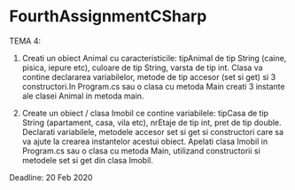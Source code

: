 # FourthAssignmentCSharp

TEMA 4:

1. Creati un obiect Animal cu caracteristicile: tipAnimal de tip String (caine, pisica, iepure etc), culoare de tip String, varsta de tip int. Clasa va contine declararea variabilelor, metode de tip accesor (set si get) si 3 constructori.In Program.cs sau o clasa cu metoda Main creati 3 instante ale clasei Animal in metoda main.

2. Create un obiect / clasa Imobil ce contine variabilele: tipCasa de tip String (apartament, casa, vila etc), nrEtaje de tip int, pret de tip double. Declarati variabilele, metodele accesor set si get si constructori care sa va ajute la crearea instantelor acestui obiect. Apelati clasa Imobil in Program.cs sau o clasa cu metoda Main, utilizand constructorii si metodele set si get din clasa Imobil.

Deadline: 20 Feb 2020
